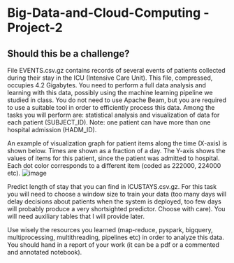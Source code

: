 # Big-Data-and-Cloud-Computing - Project-2


## Should this be a challenge?
File EVENTS.csv.gz contains records of several events of patients collected during their stay in the ICU (Intensive Care Unit). This file, compressed, occupies 4.2 Gigabytes. You need to perform a full data analysis and learning with this data, possibly using the machine learning pipeline we studied in class. You do not need to use Apache Beam, but you are required to use a suitable tool in order to efficiently process this data. Among the tasks you will perform are:
statistical analysis and visualization of data for each patient (SUBJECT_ID). Note: one patient can have more than one hospital admission (HADM_ID).

An example of visualization graph for patient items along the time (X-axis) is shown below. Times are shown as a fraction of a day. The Y-axis shows the values of items for this patient, since the patient was admitted to hospital. Each dot color corresponds to a different item (coded as 222000, 224000 etc).
![image](https://user-images.githubusercontent.com/17788854/177191359-c2d35e1e-567a-4121-bfbd-5ebf63465bc8.png)

Predict length of stay that you can find in ICUSTAYS.csv.gz. For this task you will need to choose a window size to train your data (too many days will delay decisions about patients when the system is deployed, too few days will probably produce a very shortsighted predictor. Choose with care).
You will need auxiliary tables that I will provide later.

Use wisely the resources you learned (map-reduce, pyspark, bigquery, multiprocessing, multithreading, pipelines etc) in order to analyze this data.
You should hand in a report of your work (it can be a pdf or a commented and annotated notebook).
